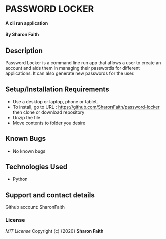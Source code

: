 #   PASSWORD LOCKER
#### A cli run application
#### By **Sharon Faith**
## Description
Password Locker is a command line run app that allows a user to create an account and aids them in managing their passwords for different applications. It can also generate new passwords for the user.


## Setup/Installation Requirements
* Use a desktop or laptop, phone or tablet.
* To install, go to URL : https://github.com/SharonFaith/password-locker then clone or download repository
* Unzip the file
* Move contents to folder you desire

## Known Bugs
- No known bugs
## Technologies Used
- Python
## Support and contact details
Github account: SharonFaith
### License
*MIT License*
Copyright (c) {2020} **Sharon Faith**

